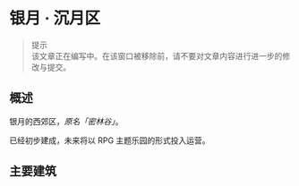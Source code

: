 # 银月 · 沉月区

> 提示  
  该文章正在编写中。在该窗口被移除前，请不要对文章内容进行进一步的修改与提交。

## 概述

银月的西郊区，*原名「密林谷」*。

已经初步建成，未来将以 RPG 主题乐园的形式投入运营。

## 主要建筑
